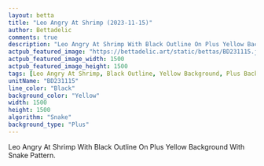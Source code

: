 ```yaml
---
layout: betta
title: "Leo Angry At Shrimp (2023-11-15)"
author: Bettadelic
comments: true
description: "Leo Angry At Shrimp With Black Outline On Plus Yellow Background With Snake Pattern."
actpub_featured_image: "https://bettadelic.art/static/bettas/BD231115.jpg"
actpub_featured_image_width: 1500
actpub_featured_image_height: 1500
tags: [Leo Angry At Shrimp, Black Outline, Yellow Background, Plus Background Pattern, Snake Pattern, November 2023]
unitName: "BD231115"
line_color: "Black"
background_color: "Yellow"
width: 1500
height: 1500
algorithm: "Snake"
background_type: "Plus"
---
```


Leo Angry At Shrimp With Black Outline On Plus Yellow Background With Snake Pattern.
